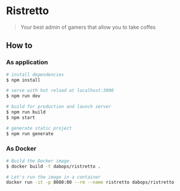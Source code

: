 # Ristretto

> Your best admin of gamers that allow you to take coffes

## How to

### As application

``` bash
# install dependencies
$ npm install

# serve with hot reload at localhost:3000
$ npm run dev

# build for production and launch server
$ npm run build
$ npm start

# generate static project
$ npm run generate

```

### As Docker

``` bash
# Build the Docker image
$ docker build -t dabops/ristretto .

# Let's run the image in a container
docker run -it -p 8080:80 --rm --name ristretto dabops/ristretto

```
